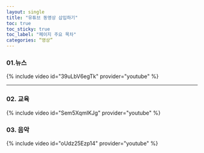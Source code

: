 ```yaml
---
layout: single
title: "유튜브 동영상 삽입하기"
toc: true
toc_sticky: true
toc_label: "페이지 주요 목차"
categories: “영상”
---
```


### 01.뉴스 

{% include video id="39uLbV6egTk" provider="youtube" %}

---
### 02. 교육

{% include video id="Sem5XqmIKJg" provider="youtube" %}



### 03. 음악

{% include video id="oUdz25Ezp14" provider="youtube" %}
